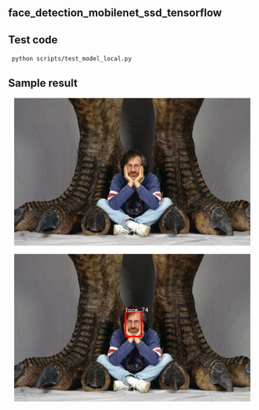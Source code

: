 ## face_detection_mobilenet_ssd_tensorflow
## Test code

   ```bash
	python scripts/test_model_local.py	
   ```

## Sample result
  <p align="center">
   <img src="images/ss.jpg", width="480">
  </p>
  <p align="center">
   <img src="images/result.jpg", width="480">
  </p>